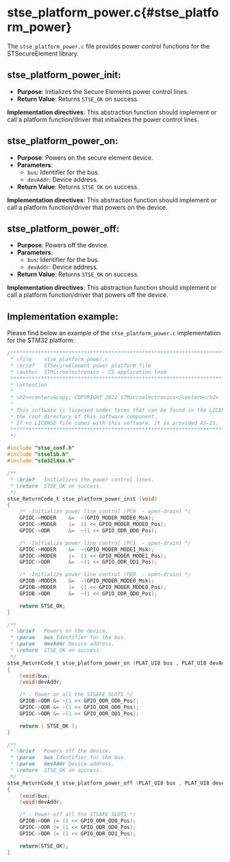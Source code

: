 # stse_platform_power.c{#stse_platform_power}

The `stse_platform_power.c` file provides power control functions for the STSecureElement library.

## stse_platform_power_init:

- **Purpose**: Initializes the Secure Elements power control lines.
- **Return Value**: Returns `STSE_OK` on success.

**Implementation directives**: This abstraction function should implement or call a platform function/driver that initializes the power control lines.

## stse_platform_power_on:

- **Purpose**: Powers on the secure element device.
- **Parameters**:
  - `bus`: Identifier for the bus.
  - `devAddr`: Device address.
- **Return Value**: Returns `STSE_OK` on success.

**Implementation directives**: This abstraction function should implement or call a platform function/driver that powers on the device.

## stse_platform_power_off:

- **Purpose**: Powers off the device.
- **Parameters**:
  - `bus`: Identifier for the bus.
  - `devAddr`: Device address.
- **Return Value**: Returns `STSE_OK` on success.

**Implementation directives**: This abstraction function should implement or call a platform function/driver that powers off the device.

## Implementation example:

Please find below an example of the `stse_platform_power.c` implementation for the STM32 platform:

```c
/******************************************************************************
 * \file    stse_platform_power.c
 * \brief   STSecureElement power platform file
 * \author  STMicroelectronics - CS application team
 ******************************************************************************
 * \attention
 *
 * <h2><center>&copy; COPYRIGHT 2022 STMicroelectronics</center></h2>
 *
 * This software is licensed under terms that can be found in the LICENSE file in
 * the root directory of this software component.
 * If no LICENSE file comes with this software, it is provided AS-IS.
 ******************************************************************************
 */

#include "stse_conf.h"
#include "stselib.h"
#include "stm32l4xx.h"

/**
 * \brief   Initializes the power control lines.
 * \return  STSE_OK on success.
 */
stse_ReturnCode_t stse_platform_power_init (void)
{
    /* -Initialize power line control (PC0  - open-drain) */
    GPIOC->MODER    &=  ~(GPIO_MODER_MODE0_Msk);
    GPIOC->MODER    |=  (1 << GPIO_MODER_MODE0_Pos);
    GPIOC->ODR      &=  ~(1 << GPIO_ODR_OD0_Pos);

    /* -Initialize power line control (PC1  - open-drain) */
    GPIOC->MODER    &=  ~(GPIO_MODER_MODE1_Msk);
    GPIOC->MODER    |=  (1 << GPIO_MODER_MODE1_Pos);
    GPIOC->ODR      &=  ~(1 << GPIO_ODR_OD1_Pos);

    /* -Initialize power line control (PB0  - open-drain) */
    GPIOB->MODER    &=  ~(GPIO_MODER_MODE0_Msk);
    GPIOB->MODER    |=  (1 << GPIO_MODER_MODE0_Pos);
    GPIOB->ODR      &=  ~(1 << GPIO_ODR_OD0_Pos);

    return STSE_OK;
}

/**
 * \brief   Powers on the device.
 * \param   bus Identifier for the bus.
 * \param   devAddr Device address.
 * \return  STSE_OK on success.
 */
stse_ReturnCode_t stse_platform_power_on (PLAT_UI8 bus , PLAT_UI8 devAddr)
{
    (void)bus;
    (void)devAddr;

    /* - Power on all the STSAFE SLOTS */
    GPIOB->ODR &= ~(1 << GPIO_ODR_OD0_Pos);
    GPIOC->ODR &= ~(1 << GPIO_ODR_OD0_Pos);
    GPIOC->ODR &= ~(1 << GPIO_ODR_OD1_Pos);

    return ( STSE_OK );
}

/**
 * \brief   Powers off the device.
 * \param   bus Identifier for the bus.
 * \param   devAddr Device address.
 * \return  STSE_OK on success.
 */
stse_ReturnCode_t stse_platform_power_off (PLAT_UI8 bus , PLAT_UI8 devAddr)
{
    (void)bus;
    (void)devAddr;

    /* - Power-off all the STSAFE SLOTS */
    GPIOB->ODR |= (1 << GPIO_ODR_OD0_Pos);
    GPIOC->ODR |= (1 << GPIO_ODR_OD0_Pos);
    GPIOC->ODR |= (1 << GPIO_ODR_OD1_Pos);

    return(STSE_OK);
}
```

